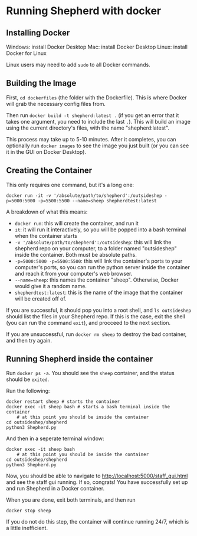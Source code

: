 # Running Shepherd with docker

## Installing Docker

Windows: install Docker Desktop
Mac: install Docker Desktop
Linux: install Docker for Linux

Linux users may need to add `sudo` to all Docker commands.

## Building the Image

First, `cd dockerfiles` (the folder with the Dockerfile). This is where Docker will grab the necessary config files from.

Then run `docker build -t shepherd:latest .` (if you get an error that it takes one argument, you need to include the last `.`). This will build an image using the current directory's files, with the name "shepherd:latest".

This process may take up to 5-10 minutes. After it completes, you can optionally run `docker images` to see the image you just built (or you can see it in the GUI on Docker Desktop).

## Creating the Container

This only requires one command, but it's a long one:
```
docker run -it -v '/absolute/path/to/shepherd':/outsideshep -p=5000:5000 -p=5500:5500 --name=sheep shepherdtest:latest
```

A breakdown of what this means:
 - `docker run`: this will create the container, and run it
 - `it`: it will run it interactively, so you will be popped into a bash terminal when the container starts
 - `-v '/absolute/path/to/shepherd':/outsideshep`: this will link the shepherd repo on your computer, to a folder named "outsideshep" inside the container. Both must be absolute paths.
 - `-p=5000:5000 -p=5500:5500`: this will link the container's ports to your computer's ports, so you can run the python server inside the container and reach it from your computer's web browser.
 - `--name=sheep`: this names the container "sheep". Otherwise, Docker would give it a random name.
 - `shepherdtest:latest`: this is the name of the image that the container will be created off of.
 
If you are successful, it should pop you into a root shell, and `ls outsideshep` should list the files in your Shepherd repo. If this is the case, exit the shell (you can run the command `exit`), and procceed to the next section.

If you are unsuccessful, run `docker rm sheep` to destroy the bad container, and then try again.

## Running Shepherd inside the container

Run `docker ps -a`. You should see the `sheep` container, and the status should be `exited`.

Run the following:
```
docker restart sheep # starts the container
docker exec -it sheep bash # starts a bash terminal inside the container
    # at this point you should be inside the container
cd outsideshep/shepherd
python3 Shepherd.py
```

And then in a seperate terminal window:

```
docker exec -it sheep bash
    # at this point you should be inside the container
cd outsideshep/shepherd
python3 Shepherd.py
```

Now, you should be able to navigate to <http://localhost:5000/staff_gui.html> and see the staff gui running. If so, congrats! You have successfully set up and run Shepherd in a Docker container.

When you are done, exit both terminals, and then run
```
docker stop sheep
```
If you do not do this step, the container will continue running 24/7, which is a little inefficient. 


